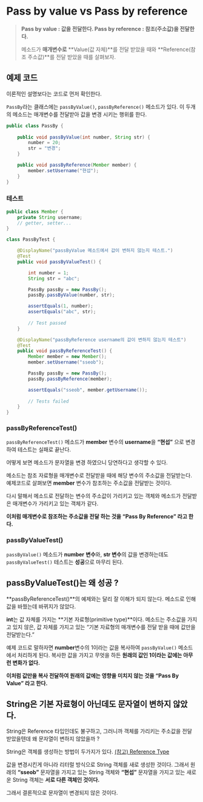 # Pass by value vs Pass by reference

> **Pass by value : 값을 전달한다.
> Pass by reference : 참조(주소값)을 전달한다.**
> 
> 메소드가 **매개변수로** **Value(값 자체)**를 전달 받았을 때와 **Reference(참조 주소값)**를 전달 받았을 때를 살펴보자.
> 

## 예제 코드

이론적인 설명보다는 코드로 먼저 확인한다.

`PassBy`라는 클래스에는 `passByValue()`, `passByReference()` 메소드가 있다. 이 두개의 메소드는 매개변수를 전달받아 값을 변경 시키는 행위를 한다.

```java
public class PassBy {
	
	public void passByValue(int number, String str) {
		number = 20;
		str = "변경";
	}

	public void passByReference(Member member) {
		member.setUsername("현섭");
	}
}
```

### 테스트

```java
public class Member {
	private String username;
	// getter, setter...
}

class PassByTest {

	@DisplayName("passByValue 메소드에서 값이 변하지 않는지 테스트.")
	@Test
	public void passByValueTest() {

		int number = 1;
		String str = "abc";

		PassBy passBy = new PassBy();
		passBy.passByValue(number, str);

		assertEquals(1, number);
		assertEquals("abc", str);
		
		// Test passed
	}

	@DisplayName("passByReference username의 값이 변하지 않는지 테스트")
	@Test
	public void passByReferenceTest() {
		Member member = new Member();
		member.setUsername("sseob");

		PassBy passBy = new PassBy();
		passBy.passByReference(member);

		assertEquals("sseob", member.getUsername());
		
		// Tests failed
	}
}
```

### **passByReferenceTest()**

`passByReferenceTest()` 메소드가 **member** 변수의 **username**을 **“현섭”** 으로 변경하여 테스트는 실패로 끝난다.

어떻게 보면 메소드가 문자열을 변경 하였으니 당연하다고 생각할 수 있다.

메소드는 참조 자료형을 매개변수로 전달받을 때에 해당 변수의 주소값을 전달받는다. 예제코드로 살펴보면 **member** 변수가 참조하는 주소값을 전달받는 것이다.

다시 말해서 메소드로 전달하는 변수의 주소값이 가리키고 있는 객체와 메소드가 전달받은 매개변수가 가리키고 있는 객체가 같다.

**이처럼 매개변수로 참조하는 주소값을 전달 하는 것을 “Pass By Reference” 라고 한다.**

### passByValueTest()

`passByValue()` 메소드가 **number** **변수**와, **str 변수**의 값을 변경하는데도 `passByValueTest()` 테스트는 **성공**으로 마무리 된다.

## passByValueTest()는 왜 성공 ?

**passByReferenceTest()**의 예제와는 달리 잘 이해가 되지 않는다. 메소드로 인해 값을 바꿨는데 바뀌지가 않았다.

**int**는 값 자체를 가지는 **기본 자료형(primitive type)**이다.
메소드는 주소값을 가지고 있지 않은, 값 자체를 가지고 있는 “기본 자료형의 매개변수를 전달 받을 때에 값만을 전달받는다.”

예제 코드로 말하자면 **number**변수의 1이라는 값을 복사하여 `passByValue()` 메소드에서 처리하게 된다. 복사한 값을 가지고 무엇을 하든 **원래의 값인 1이라는 값에는 아무런 변화가 없다.**

**이처럼 값만을 복사 전달하여 원래의 값에는 영향을 미치지 않는 것을 “Pass By Value” 라고 한다.**

## String은 기본 자료형이 아닌데도 문자열이 변하지 않았다.

String은 Reference 타입인데도 불구하고, 그러니까 객체를 가리키는 주소값을 전달 받았을텐데 왜 문자열이 변하지 않았을까 ?

String은 객체를 생성하는 방법이 두가지가 있다. <a href="https://velog.io/@sseob/Reference-Type" target="_blank"> (참고) Reference Type</a>



값을 변경시킨게 아니라 리터럴 방식으로 String 객체를 새로 생성한 것이다. 그래서 원래의 **“sseob”** 문자열을 가지고 있는 String 객체와 **“현섭”** 문자열을 가지고 있는 새로운 String 객체는 **서로 다른 객체인 것이다.**

그래서 결론적으로 문자열이 변경되지 않은 것이다.